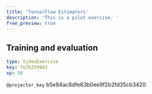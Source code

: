 ```yaml
---
title: 'TensorFlow Estimators'
description: 'This is a pilot exercise. '
free_preview: true
---
```


## Training and evaluation

```yaml
type: VideoExercise
key: 7e7b2599d3
xp: 50
```

`@projector_key`
b5e84ac8dfe63b0ee9f2b2fd35cb3420
